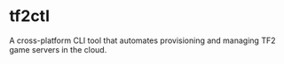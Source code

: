 # tf2ctl
A cross-platform CLI tool that automates provisioning and managing TF2 game servers in the cloud.

